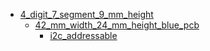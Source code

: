 * [4_digit_7_segment_9_mm_height](4_digit_7_segment_9_mm_height)
  * [42_mm_width_24_mm_height_blue_pcb](4_digit_7_segment_9_mm_height/42_mm_width_24_mm_height_blue_pcb)
    * [i2c_addressable](4_digit_7_segment_9_mm_height/42_mm_width_24_mm_height_blue_pcb/i2c_addressable)
